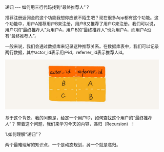 递归 --- 如何用三行代码找到“最终推荐人”？

推荐注册返佣金的这个功能我想你应该不陌生吧？现在很多App都有这个功能。这个功能中，用户A推荐用户B来注册，用户B又推荐了用户C来注册。我们可以说，用户C的“最终推荐人”为用户A，用户B的“最终推荐人”也为用户A，而用户A没有“最终推荐人”。

一般来说，我们会通过数据库来记录这种推荐关系。在数据库表中，我们可以记录两行数据，其中actor_id表示用户id，referrer_id表示推荐人id。

![Image text](https://github.com/QiuSYang/Data-Structure/blob/master/algorithm/recursive/images/1.png)

基于这个背景，我的问题是，给定一个用户ID，如何查找这个用户的“最终推荐人”？ 带着这个问题，我们来学习今天的内容，递归（Recursion）！

1.如何理解“递归”？

两个最难理解的知识点，一个是动态规划，另一个就是递归。

